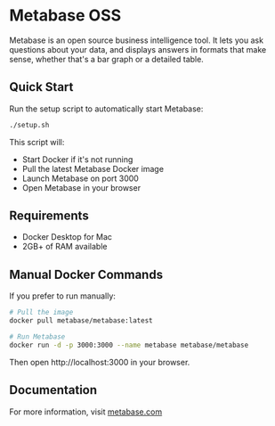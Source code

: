 # Metabase OSS

Metabase is an open source business intelligence tool. It lets you ask questions about your data, and displays answers in formats that make sense, whether that's a bar graph or a detailed table.

## Quick Start

Run the setup script to automatically start Metabase:

```bash
./setup.sh
```

This script will:
- Start Docker if it's not running
- Pull the latest Metabase Docker image
- Launch Metabase on port 3000
- Open Metabase in your browser

## Requirements

- Docker Desktop for Mac
- 2GB+ of RAM available

## Manual Docker Commands

If you prefer to run manually:

```bash
# Pull the image
docker pull metabase/metabase:latest

# Run Metabase
docker run -d -p 3000:3000 --name metabase metabase/metabase
```

Then open http://localhost:3000 in your browser.

## Documentation

For more information, visit [metabase.com](https://www.metabase.com)